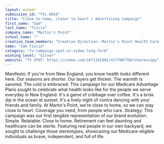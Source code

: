 ```yaml
---
layout: winner
submission_id: "TVL-0016"
title: "Close to home, closer to heart | Advertising Campaign"
first_name: "Sam"
last_name: "Tiscia"
company_name: "Martin's Point"
school_name: ""
creative_team_members: "Creative Direction: Martin's Point Health Care Production: Timber & Frame"
name: "Sam Tiscia"
category: "tv-campaign-spot-or-video-long-form"
winning_level: "Silver"
website: "TV SPOT: https://vimeo.com/1071191982/41f70077bb?share=copy"
---
```


Manifesto: If you're from New England, you know health looks different here. Our seasons are shorter. Our layers get thicker. The warmth is savored. The cold is embraced. This campaign for our Medicare Advantage Plans sought to celebrate what health looks like for the people we serve everyday in New England. It's a game of cribbage over coffee. It's a brisk dip in the ocean at sunset. It's a lively night of contra dancing with your friends and family. At Martin's Point, we're close to home, so we can stay close to heart. Coverage you need, from people who care. Strategy: This campaign was our first tangible representation of our brand evolution: Simple. Relatable. Close to home. Retirement can feel daunting and healthcare can be sterile. Featuring real people in our own backyard, we sought to challenge those stereotypes, showcasing our Medicare-eligible individuals as brave, independent, and full of life.
